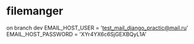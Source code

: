 # filemanger

on branch dev 
EMAIL_HOST_USER = 'test_mail_django_practic@mail.ru'
EMAIL_HOST_PASSWORD = 'XYr4YX6c6SjGEXBQyL1A'
